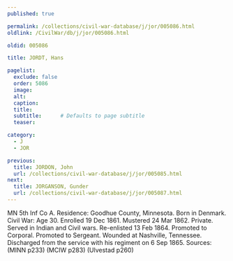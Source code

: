 ```yaml
---
published: true

permalink: /collections/civil-war-database/j/jor/005086.html
oldlink: /CivilWar/db/j/jor/005086.html

oldid: 005086

title: JORDT, Hans

pagelist:
  exclude: false
  order: 5086
  image: 
  alt:
  caption:
  title:
  subtitle:      # Defaults to page subtitle
  teaser:

category: 
  - J 
  - JOR

previous:
  title: JORDON, John
  url: /collections/civil-war-database/j/jor/005085.html  
next:
  title: JORGANSON, Gunder
  url: /collections/civil-war-database/j/jor/005087.html   
---
```

MN 5th Inf Co A. Residence: Goodhue County, Minnesota. Born in Denmark. Civil War: Age 30. Enrolled 19 Dec 1861. Mustered 24 Mar 1862. Private. Served in Indian and Civil wars. Re-enlisted 13 Feb 1864. Promoted to Corporal. Promoted to Sergeant. Wounded at Nashville, Tennessee. Discharged from the service with his regiment on 6 Sep 1865. Sources: (MINN p233) (MCIW p283) (Ulvestad p260)
